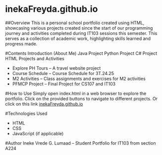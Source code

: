# inekaFreyda.github.io

##Overview
This is a personal school portfolio created using HTML, showcasing various projects created since the start of our programming journey and activities completed during IT103 sessions this semester. This serves as a collection of academic work, highlighting skills learned and progress made.

#Contents
Introduction (About Me)
Java Project
Python Project
C# Project
HTML Projects and Activities
  - Explore PH Tours – A travel website project
  - Course Schedule – Course Schedule for 3T.24.25
  - M2 Activities – Class assignments and exercises for M2 activities
  - PFMCP Project – Final Project for CS107 and IT103

#How to Use
Simply open index.html in a web browser to explore the portfolio. Click on the provided buttons to navigate to different projects.
Or click on this link [inekaFreyda.github.io](inekaFreyda.github.io)

#Technologies Used
- HTML
- CSS
- JavaScript (if applicable)

#Author
Ineke Vrede G. Lumaad – Student Portfolio for IT103 from section A224
